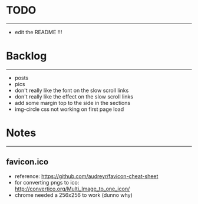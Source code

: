 # TODO
________

- edit the README !!!

# Backlog
___________

- posts
- pics
- don't really like the font on the slow scroll links
- don't really like the effect on the slow scroll links
- add some margin top to the side in the sections
- img-circle css not working on first page load


# Notes
_________

## favicon.ico
- reference: https://github.com/audreyr/favicon-cheat-sheet
- for converting pngs to ico: http://convertico.org/Multi_Image_to_one_icon/
- chrome needed a 256x256 to work (dunno why)